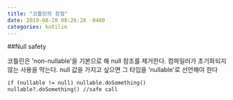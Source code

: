 ```yaml
---
title: "코틀린의 장점"
date: 2019-08-20 08:26:28 -0400
categories: kotilin
---
```

##Null safety

코틀린은 'non-nullable'을 기본으로 해 null 참조를 제거한다. 컴파일러가 초기화되지 않는 사용을 막는다. null 값을 가지고 싶으면 그 타입을 'nullable'로 선언해야 한다

```markdown
if (nullable != null) nullable.doSomething()
nullable?.doSomething() //safe call
```
